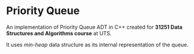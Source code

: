 # Priority Queue

An implementation of Priority Queue ADT in C++ created for **31251 Data Structures and Algorithms course** at UTS.

It uses *min-heap* data structure as its internal representation of the queue.
